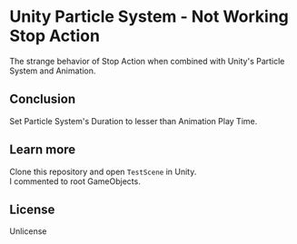 # Unity Particle System - Not Working Stop Action

The strange behavior of Stop Action when combined with Unity's Particle System and Animation.

## Conclusion

Set Particle System's Duration to lesser than Animation Play Time.

## Learn more

Clone this repository and open `TestScene` in Unity.  
I commented to root GameObjects.

## License

Unlicense
